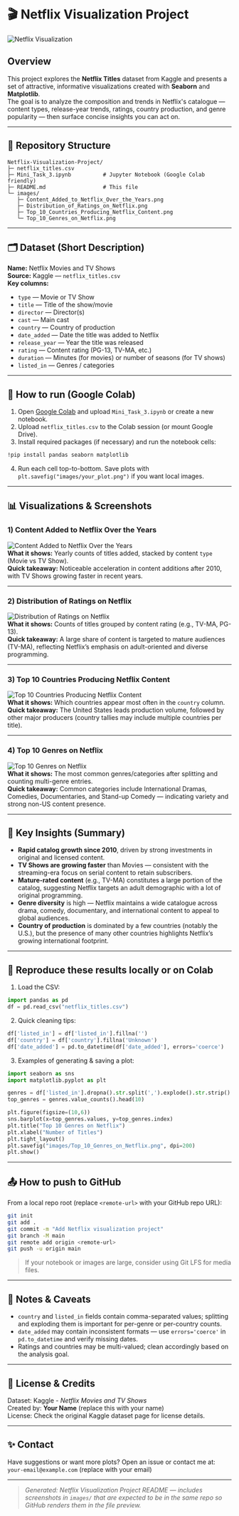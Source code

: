 
# 🎬 Netflix Visualization Project

![Netflix Visualization](images/Top_10_Genres_on_Netflix.png)

## Overview
This project explores the **Netflix Titles** dataset from Kaggle and presents a set of attractive, informative visualizations created with **Seaborn** and **Matplotlib**.  
The goal is to analyze the composition and trends in Netflix's catalogue — content types, release-year trends, ratings, country production, and genre popularity — then surface concise insights you can act on.

---

## 📁 Repository Structure
```
Netflix-Visualization-Project/
├─ netflix_titles.csv
├─ Mini_Task_3.ipynb          # Jupyter Notebook (Google Colab friendly)
├─ README.md                  # This file
└─ images/
   ├─ Content_Added_to_Netflix_Over_the_Years.png
   ├─ Distribution_of_Ratings_on_Netflix.png
   ├─ Top_10_Countries_Producing_Netflix_Content.png
   └─ Top_10_Genres_on_Netflix.png
```

---

## 🗂 Dataset (Short Description)
**Name:** Netflix Movies and TV Shows  
**Source:** Kaggle — `netflix_titles.csv`  
**Key columns:**
- `type` — Movie or TV Show  
- `title` — Title of the show/movie  
- `director` — Director(s)  
- `cast` — Main cast  
- `country` — Country of production  
- `date_added` — Date the title was added to Netflix  
- `release_year` — Year the title was released  
- `rating` — Content rating (PG-13, TV-MA, etc.)  
- `duration` — Minutes (for movies) or number of seasons (for TV shows)  
- `listed_in` — Genres / categories

---

## 🧰 How to run (Google Colab)
1. Open [Google Colab](https://colab.research.google.com/) and upload `Mini_Task_3.ipynb` or create a new notebook.  
2. Upload `netflix_titles.csv` to the Colab session (or mount Google Drive).  
3. Install required packages (if necessary) and run the notebook cells:

```bash
!pip install pandas seaborn matplotlib
```

4. Run each cell top-to-bottom. Save plots with `plt.savefig("images/your_plot.png")` if you want local images.

---

## 📊 Visualizations & Screenshots

### 1) Content Added to Netflix Over the Years  
![Content Added to Netflix Over the Years](images/Content_Added_to_Netflix_Over_the_Years.png)  
**What it shows:** Yearly counts of titles added, stacked by content `type` (Movie vs TV Show).  
**Quick takeaway:** Noticeable acceleration in content additions after 2010, with TV Shows growing faster in recent years.

---

### 2) Distribution of Ratings on Netflix  
![Distribution of Ratings on Netflix](images/Distribution_of_Ratings_on_Netflix.png)  
**What it shows:** Counts of titles grouped by content rating (e.g., TV-MA, PG-13).  
**Quick takeaway:** A large share of content is targeted to mature audiences (TV-MA), reflecting Netflix’s emphasis on adult-oriented and diverse programming.

---

### 3) Top 10 Countries Producing Netflix Content  
![Top 10 Countries Producing Netflix Content](images/Top_10_Countries_Producing_Netflix_Content.png)  
**What it shows:** Which countries appear most often in the `country` column.  
**Quick takeaway:** The United States leads production volume, followed by other major producers (country tallies may include multiple countries per title).

---

### 4) Top 10 Genres on Netflix  
![Top 10 Genres on Netflix](images/Top_10_Genres_on_Netflix.png)  
**What it shows:** The most common genres/categories after splitting and counting multi-genre entries.  
**Quick takeaway:** Common categories include International Dramas, Comedies, Documentaries, and Stand-up Comedy — indicating variety and strong non-US content presence.

---

## 📝 Key Insights (Summary)
- **Rapid catalog growth since 2010**, driven by strong investments in original and licensed content.  
- **TV Shows are growing faster** than Movies — consistent with the streaming-era focus on serial content to retain subscribers.  
- **Mature-rated content** (e.g., TV-MA) constitutes a large portion of the catalog, suggesting Netflix targets an adult demographic with a lot of original programming.  
- **Genre diversity** is high — Netflix maintains a wide catalogue across drama, comedy, documentary, and international content to appeal to global audiences.  
- **Country of production** is dominated by a few countries (notably the U.S.), but the presence of many other countries highlights Netflix’s growing international footprint.

---

## 🔁 Reproduce these results locally or on Colab
1. Load the CSV:
```python
import pandas as pd
df = pd.read_csv("netflix_titles.csv")
```
2. Quick cleaning tips:
```python
df['listed_in'] = df['listed_in'].fillna('')
df['country'] = df['country'].fillna('Unknown')
df['date_added'] = pd.to_datetime(df['date_added'], errors='coerce')
```
3. Examples of generating & saving a plot:
```python
import seaborn as sns
import matplotlib.pyplot as plt

genres = df['listed_in'].dropna().str.split(',').explode().str.strip()
top_genres = genres.value_counts().head(10)

plt.figure(figsize=(10,6))
sns.barplot(x=top_genres.values, y=top_genres.index)
plt.title("Top 10 Genres on Netflix")
plt.xlabel("Number of Titles")
plt.tight_layout()
plt.savefig("images/Top_10_Genres_on_Netflix.png", dpi=200)
plt.show()
```

---

## 📤 How to push to GitHub
From a local repo root (replace `<remote-url>` with your GitHub repo URL):
```bash
git init
git add .
git commit -m "Add Netflix visualization project"
git branch -M main
git remote add origin <remote-url>
git push -u origin main
```
> If your notebook or images are large, consider using Git LFS for media files.

---

## 📎 Notes & Caveats
- `country` and `listed_in` fields contain comma-separated values; splitting and exploding them is important for per-genre or per-country counts.  
- `date_added` may contain inconsistent formats — use `errors='coerce'` in `pd.to_datetime` and verify missing dates.  
- Ratings and countries may be multi-valued; clean accordingly based on the analysis goal.

---

## 🧾 License & Credits
Dataset: Kaggle - *Netflix Movies and TV Shows*  
Created by: **Your Name** (replace this with your name)  
License: Check the original Kaggle dataset page for license details.

---

## ✨ Contact
Have suggestions or want more plots? Open an issue or contact me at: `your-email@example.com` (replace with your email)

---

> _Generated: Netflix Visualization Project README — includes screenshots in `images/` that are expected to be in the same repo so GitHub renders them in the file preview._
